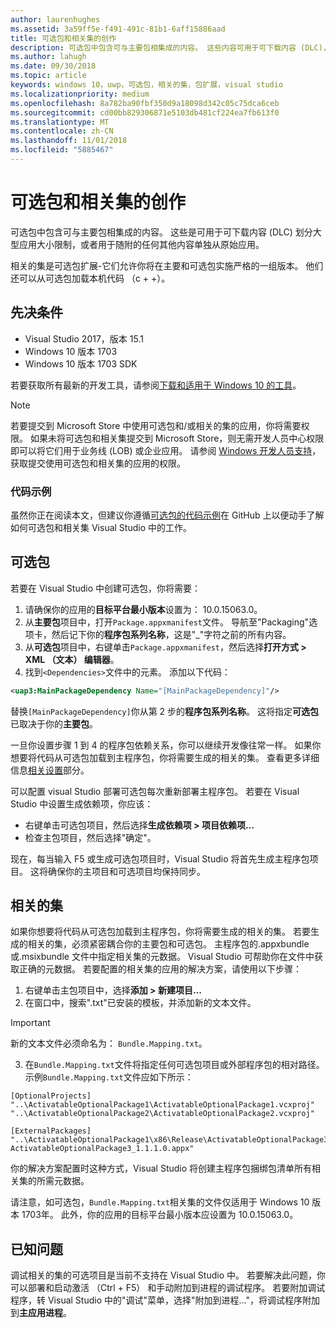 ```yaml
---
author: laurenhughes
ms.assetid: 3a59ff5e-f491-491c-81b1-6aff15886aad
title: 可选包和相关集的创作
description: 可选包中包含可与主要包相集成的内容。 这些内容可用于可下载内容 (DLC)，因为大小限制而划分大型应用，或者用于随附从原始应用中单独分隔出来的任何其他内容。
ms.author: lahugh
ms.date: 09/30/2018
ms.topic: article
keywords: windows 10，uwp，可选包，相关的集，包扩展，visual studio
ms.localizationpriority: medium
ms.openlocfilehash: 8a782ba90fbf350d9a18098d342c05c75dca6ceb
ms.sourcegitcommit: cd00bb829306871e5103db481cf224ea7fb613f0
ms.translationtype: MT
ms.contentlocale: zh-CN
ms.lasthandoff: 11/01/2018
ms.locfileid: "5885467"
---
```

# <a name="optional-packages-and-related-set-authoring"></a>可选包和相关集的创作
可选包中包含可与主要包相集成的内容。 这些是可用于可下载内容 (DLC) 划分大型应用大小限制，或者用于随附的任何其他内容单独从原始应用。

相关的集是可选包扩展-它们允许你将在主要和可选包实施严格的一组版本。 他们还可以从可选包加载本机代码 （c + +）。 

## <a name="prerequisites"></a>先决条件

- Visual Studio 2017，版本 15.1
- Windows 10 版本 1703
- Windows 10 版本 1703 SDK

若要获取所有最新的开发工具，请参阅[下载和适用于 Windows 10 的工具](https://developer.microsoft.com/windows/downloads)。

> [!NOTE]
> 若要提交到 Microsoft Store 中使用可选包和/或相关的集的应用，你将需要权限。 如果未将可选包和相关集提交到 Microsoft Store，则无需开发人员中心权限即可以将它们用于业务线 (LOB) 或企业应用。 请参阅 [Windows 开发人员支持](https://developer.microsoft.com/windows/support)，获取提交使用可选包和相关集的应用的权限。

### <a name="code-sample"></a>代码示例
虽然你正在阅读本文，但建议你遵循[可选包的代码示例](https://github.com/AppInstaller/OptionalPackageSample)在 GitHub 上以便动手了解如何可选包和相关集 Visual Studio 中的工作。

## <a name="optional-packages"></a>可选包
若要在 Visual Studio 中创建可选包，你将需要：
1. 请确保你的应用的**目标平台最小版本**设置为： 10.0.15063.0。
2. 从**主要包**项目中，打开`Package.appxmanifest`文件。 导航至"Packaging"选项卡，然后记下你的**程序包系列名称**，这是"_"字符之前的所有内容。
3. 从**可选包**项目中，右键单击`Package.appxmanifest`，然后选择**打开方式 > XML （文本） 编辑器**。
4. 找到`<Dependencies>`文件中的元素。 添加以下代码：

```XML
<uap3:MainPackageDependency Name="[MainPackageDependency]"/>
```

替换`[MainPackageDependency]`你从第 2 步的**程序包系列名称**。 这将指定**可选包**已取决于你的**主要包**。

一旦你设置步骤 1 到 4 的程序包依赖关系，你可以继续开发像往常一样。 如果你想要将代码从可选包加载到主程序包，你将需要生成的相关的集。 查看更多详细信息[相关设置](#related_sets)部分。

可以配置 visual Studio 部署可选包每次重新部署主程序包。 若要在 Visual Studio 中设置生成依赖项，你应该：

- 右键单击可选包项目，然后选择**生成依赖项 > 项目依赖项...**
- 检查主包项目，然后选择"确定"。 

现在，每当输入 F5 或生成可选包项目时，Visual Studio 将首先生成主程序包项目。 这将确保你的主项目和可选项目均保持同步。

## 相关的集<a name="related_sets"></a>

如果你想要将代码从可选包加载到主程序包，你将需要生成的相关的集。 若要生成的相关的集，必须紧密耦合你的主要包和可选包。 主程序包的.appxbundle 或.msixbundle 文件中指定相关集的元数据。 Visual Studio 可帮助你在文件中获取正确的元数据。 若要配置的相关集的应用的解决方案，请使用以下步骤：

1. 右键单击主包项目中，选择**添加 > 新建项目...**
2. 在窗口中，搜索".txt"已安装的模板，并添加新的文本文件。
> [!IMPORTANT]
> 新的文本文件必须命名为： `Bundle.Mapping.txt`。
3. 在`Bundle.Mapping.txt`文件将指定任何可选包项目或外部程序包的相对路径。 示例`Bundle.Mapping.txt`文件应如下所示：

```syntax
[OptionalProjects]
"..\ActivatableOptionalPackage1\ActivatableOptionalPackage1.vcxproj"
"..\ActivatableOptionalPackage2\ActivatableOptionalPackage2.vcxproj"

[ExternalPackages]
"..\ActivatableOptionalPackage1\x86\Release\ActivatableOptionalPackage3_1.1.1.0\ ActivatableOptionalPackage3_1.1.1.0.appx"
```

你的解决方案配置时这种方式，Visual Studio 将创建主程序包捆绑包清单所有相关集的所需元数据。 

请注意，如可选包，`Bundle.Mapping.txt`相关集的文件仅适用于 Windows 10 版本 1703年。 此外，你的应用的目标平台最小版本应设置为 10.0.15063.0。

## 已知问题<a name="known_issues"></a>

调试相关的集的可选项目是当前不支持在 Visual Studio 中。 若要解决此问题，你可以部署和启动激活 （Ctrl + F5） 和手动附加到进程的调试程序。 若要附加调试程序，转 Visual Studio 中的"调试"菜单，选择"附加到进程..."，将调试程序附加到**主应用进程**。